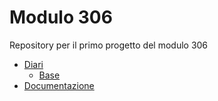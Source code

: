 # Modulo 306
Repository per il primo progetto del modulo 306

- [Diari](Diari)
  - [Base](Diari/Base_Diario.md)
- [Documentazione](Guide)

